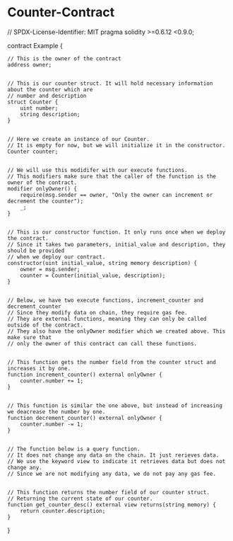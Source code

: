 # Counter-Contract
// SPDX-License-Identifier: MIT
pragma solidity >=0.6.12 <0.9.0;


contract Example {


    // This is the owner of the contract
    address owner;


    // This is our counter struct. It will hold necessary information about the counter which are
    // number and description
    struct Counter {
        uint number;
        string description;
    }


    // Here we create an instance of our Counter.
    // It is empty for now, but we will initialize it in the constructor.
    Counter counter;


    // We will use this modidifer with our execute functions.
    // This modifiers make sure that the caller of the function is the owner of the contract.
    modifier onlyOwner() {
        require(msg.sender == owner, "Only the owner can increment or decrement the counter");
        _;
    }


    // This is our constructor function. It only runs once when we deploy the contract.
    // Since it takes two parameters, initial_value and description, they should be provided
    // when we deploy our contract.
    constructor(uint initial_value, string memory description) {
        owner = msg.sender;
        counter = Counter(initial_value, description);
    }


    // Below, we have two execute functions, increment_counter and decrement_counter
    // Since they modify data on chain, they require gas fee.
    // They are external functions, meaning they can only be called outside of the contract.
    // They also have the onlyOwner modifier which we created above. This make sure that
    // only the owner of this contract can call these functions.


    // This function gets the number field from the counter struct and increases it by one.
    function increment_counter() external onlyOwner {
        counter.number += 1;
    }


    // This function is similar the one above, but instead of increasing we deacrease the number by one.
    function decrement_counter() external onlyOwner {
        counter.number -= 1;
    }


    // The function below is a query function.
    // It does not change any data on the chain. It just rerieves data.
    // We use the keyword view to indicate it retrieves data but does not change any.
    // Since we are not modifying any data, we do not pay any gas fee.


    // This function returns the number field of our counter struct.
    // Returning the current state of our counter.
    function get_counter_desc() external view returns(string memory) {
        return counter.description;
    }
}
